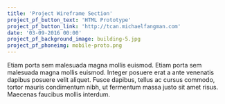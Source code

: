 ```yaml
---
title: 'Project Wireframe Section'
project_pf_button_text: 'HTML Prototype'
project_pf_button_link: 'http://tcan.michaelfangman.com'
date: '03-09-2016 00:00'
project_pf_background_image: building-5.jpg
project_pf_phoneimg: mobile-proto.png
---
```


Etiam porta sem malesuada magna mollis euismod. Etiam porta sem malesuada magna mollis euismod. Integer posuere erat a ante venenatis dapibus posuere velit aliquet. Fusce dapibus, tellus ac cursus commodo, tortor mauris condimentum nibh, ut fermentum massa justo sit amet risus. Maecenas faucibus mollis interdum.